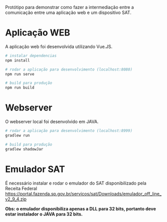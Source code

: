 
Protótipo para demonstrar como fazer a intermediação entre a comunicação entre uma aplicação web e um dispositivo SAT. 

# Aplicação WEB

A aplicação web foi desenvolvida utilizando Vue.JS. 

``` bash
# instalar dependencias
npm install

# rodar a aplicação para desenvolvimento (localhost:8080)
npm run serve

# build para produção
npm run build
```

# Webserver

O webserver local foi desenvolvido em JAVA.

``` bash
# rodar a aplicação para desenvolvimento (localhost:8999)
gradlew run

# build para produção
gradlew shadowJar
```

# Emulador SAT

É necessário instalar e rodar o emulador do SAT disponibilizado pela Receita Federal
https://portal.fazenda.sp.gov.br/servicos/sat/Downloads/emulador_off_line_v2_9_4.zip

**Obs: o emulador disponibiliza apenas a DLL para 32 bits, portanto deve estar instalador o JAVA para 32 bits.**